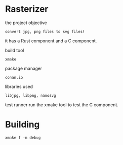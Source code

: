 # Rasterizer
the project objective

    convert jpg, png files to svg files!

it has a Rust component and a C component.

build tool 

    xmake

package manager

    conan.io

libraries used

    libjpg, libpng, nanosvg

test runner
    run the xmake tool to test the C component.

    

# Building 

`xmake f -m debug`